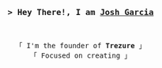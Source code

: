 
<h3 align="center">
        <samp>&gt; Hey There!, I am
                <b><a target="_blank" href="https://josh2c.github.io/jgarcia/index.html">Josh Garcia</a></b>
        </samp>
</h3>
<br>

<p align="center">
        <!-- Intro -->
        <samp>
                「 I'm the founder of <b>Trezure</b> 」
                <br>
                「 Focused on creating</b> 」
                <br>
                
